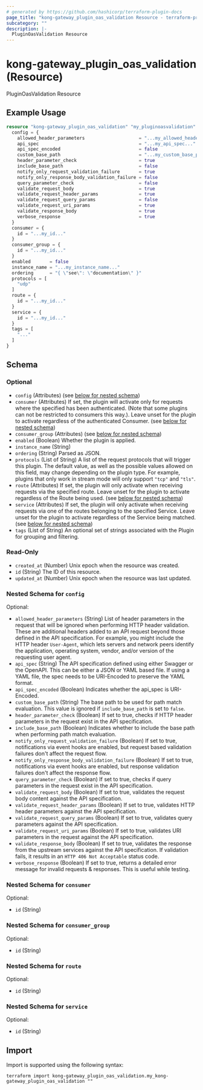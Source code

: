 ```yaml
---
# generated by https://github.com/hashicorp/terraform-plugin-docs
page_title: "kong-gateway_plugin_oas_validation Resource - terraform-provider-kong-gateway"
subcategory: ""
description: |-
  PluginOasValidation Resource
---
```


# kong-gateway_plugin_oas_validation (Resource)

PluginOasValidation Resource

## Example Usage

```terraform
resource "kong-gateway_plugin_oas_validation" "my_pluginoasvalidation" {
  config = {
    allowed_header_parameters                    = "...my_allowed_header_parameters..."
    api_spec                                     = "...my_api_spec..."
    api_spec_encoded                             = false
    custom_base_path                             = "...my_custom_base_path..."
    header_parameter_check                       = true
    include_base_path                            = false
    notify_only_request_validation_failure       = true
    notify_only_response_body_validation_failure = false
    query_parameter_check                        = false
    validate_request_body                        = true
    validate_request_header_params               = true
    validate_request_query_params                = false
    validate_request_uri_params                  = true
    validate_response_body                       = true
    verbose_response                             = true
  }
  consumer = {
    id = "...my_id..."
  }
  consumer_group = {
    id = "...my_id..."
  }
  enabled       = false
  instance_name = "...my_instance_name..."
  ordering      = "{ \"see\": \"documentation\" }"
  protocols = [
    "udp"
  ]
  route = {
    id = "...my_id..."
  }
  service = {
    id = "...my_id..."
  }
  tags = [
    "..."
  ]
}
```

<!-- schema generated by tfplugindocs -->
## Schema

### Optional

- `config` (Attributes) (see [below for nested schema](#nestedatt--config))
- `consumer` (Attributes) If set, the plugin will activate only for requests where the specified has been authenticated. (Note that some plugins can not be restricted to consumers this way.). Leave unset for the plugin to activate regardless of the authenticated Consumer. (see [below for nested schema](#nestedatt--consumer))
- `consumer_group` (Attributes) (see [below for nested schema](#nestedatt--consumer_group))
- `enabled` (Boolean) Whether the plugin is applied.
- `instance_name` (String)
- `ordering` (String) Parsed as JSON.
- `protocols` (List of String) A list of the request protocols that will trigger this plugin. The default value, as well as the possible values allowed on this field, may change depending on the plugin type. For example, plugins that only work in stream mode will only support `"tcp"` and `"tls"`.
- `route` (Attributes) If set, the plugin will only activate when receiving requests via the specified route. Leave unset for the plugin to activate regardless of the Route being used. (see [below for nested schema](#nestedatt--route))
- `service` (Attributes) If set, the plugin will only activate when receiving requests via one of the routes belonging to the specified Service. Leave unset for the plugin to activate regardless of the Service being matched. (see [below for nested schema](#nestedatt--service))
- `tags` (List of String) An optional set of strings associated with the Plugin for grouping and filtering.

### Read-Only

- `created_at` (Number) Unix epoch when the resource was created.
- `id` (String) The ID of this resource.
- `updated_at` (Number) Unix epoch when the resource was last updated.

<a id="nestedatt--config"></a>
### Nested Schema for `config`

Optional:

- `allowed_header_parameters` (String) List of header parameters in the request that will be ignored when performing HTTP header validation. These are additional headers added to an API request beyond those defined in the API specification.  For example, you might include the HTTP header `User-Agent`, which lets servers and network peers identify the application, operating system, vendor, and/or version of the requesting user agent.
- `api_spec` (String) The API specification defined using either Swagger or the OpenAPI. This can be either a JSON or YAML based file. If using a YAML file, the spec needs to be URI-Encoded to preserve the YAML format.
- `api_spec_encoded` (Boolean) Indicates whether the api_spec is URI-Encoded.
- `custom_base_path` (String) The base path to be used for path match evaluation. This value is ignored if `include_base_path` is set to `false`.
- `header_parameter_check` (Boolean) If set to true, checks if HTTP header parameters in the request exist in the API specification.
- `include_base_path` (Boolean) Indicates whether to include the base path when performing path match evaluation.
- `notify_only_request_validation_failure` (Boolean) If set to true, notifications via event hooks are enabled, but request based validation failures don't affect the request flow.
- `notify_only_response_body_validation_failure` (Boolean) If set to true, notifications via event hooks are enabled, but response validation failures don't affect the response flow.
- `query_parameter_check` (Boolean) If set to true, checks if query parameters in the request exist in the API specification.
- `validate_request_body` (Boolean) If set to true, validates the request body content against the API specification.
- `validate_request_header_params` (Boolean) If set to true, validates HTTP header parameters against the API specification.
- `validate_request_query_params` (Boolean) If set to true, validates query parameters against the API specification.
- `validate_request_uri_params` (Boolean) If set to true, validates URI parameters in the request against the API specification.
- `validate_response_body` (Boolean) If set to true, validates the response from the upstream services against the API specification. If validation fails, it results in an `HTTP 406 Not Acceptable` status code.
- `verbose_response` (Boolean) If set to true, returns a detailed error message for invalid requests & responses. This is useful while testing.


<a id="nestedatt--consumer"></a>
### Nested Schema for `consumer`

Optional:

- `id` (String)


<a id="nestedatt--consumer_group"></a>
### Nested Schema for `consumer_group`

Optional:

- `id` (String)


<a id="nestedatt--route"></a>
### Nested Schema for `route`

Optional:

- `id` (String)


<a id="nestedatt--service"></a>
### Nested Schema for `service`

Optional:

- `id` (String)

## Import

Import is supported using the following syntax:

```shell
terraform import kong-gateway_plugin_oas_validation.my_kong-gateway_plugin_oas_validation ""
```
